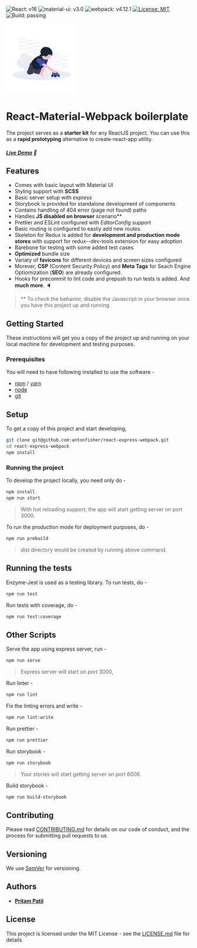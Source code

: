 ![React: v16](https://img.shields.io/badge/react-v16.7-blue.svg)
![material-ui: v3.0](https://img.shields.io/badge/material--ui-v3.0-ff69b4.svg)
![webpack: v4.12.1](https://img.shields.io/badge/webpack-v4.12.1-yellow.svg)
[![License: MIT](https://img.shields.io/badge/License-MIT-orange.svg)](https://opensource.org/licenses/MIT)
![Build: passing](https://img.shields.io/badge/build-passing-green.svg)

![site-logo](https://github.com/pritam-patil/react-material-webpack-boiler/raw/master/src/static/images/favicon-194x194.png "Logo Title")

# React-Material-Webpack boilerplate

The project serves as a **starter kit** for any ReactJS project. You can use this as a **rapid prototyping** alternative to create-react-app utility.
##### [Live Demo](http://special-chalk.surge.sh/)  :fries:

## Features

* Comes with basic layout with Material UI
* Styling support with **SCSS**
* Basic server setup with *express*
* Storybook is provided for standalone development of components
* Contains handling of 404 error (page not found) paths
* Handles **JS disabled on browser** scenario**
* Prettier and ESLint configured with *EditorConfig* support
* Basic routing is configured to easliy add new routes.
* Skeleton for Redux is added for **development and production mode stores** with support for redux--dev-tools extension for easy adoption
* Barebone for testing with some added test cases
* **Optimized** bundle size
* Variaty of **favicons** for different devices and screen sizes configured
* Morever, **CSP** (Content Security Policy) and **Meta Tags** for Seach Engine Optiomization (**SEO**) are already configured.
* Hooks for precommit to lint code and prepush to run tests is added. And **much more**. :speaker:

> ** To check the behavior, disable the Javascript in your browser once you have this project up and running.

## Getting Started

These instructions will get you a copy of the project up and running on your local machine for development and testing purposes.

### Prerequisites

You will need to have following installed to use the software -


* [npm](https://www.npmjs.com/get-npm) / [yarn](https://yarnpkg.com/lang/en/docs/install/#debian-stable)
* [node](https://nodejs.org/en/download/)
* [git](https://www.atlassian.com/git/tutorials/install-git)

## Setup

To get a copy of this project and start developing,

```bash
git clone git@github.com:antonfisher/react-express-webpack.git
cd react-express-webpack
npm install
```

### Running the project

To develop the project locally, you need only do -


```bash
npm install
npm run start
```

> With hot reloading support, the app will start getting server on port 3000.

To run the production mode for deployment purposes, do -

```bash
npm run prebuild
```
> *dist* directory would be created by running above command.

## Running the tests

Enzyme-Jest is used as a testing library. To run tests, do -

```bash
npm run test
```

Run tests with coverage, do -

```bash
npm run test:coverage
```

## Other Scripts

Serve the app using express server, run -

```bash
npm run serve
```
> Express server will start on port 3000,

Run linter -

```bash
npm run lint
```

Fix the linting errors and write -

```bash
npm run lint:write
```

Run prettier -

```bash
npm run prettier
```

Run storybook -

```bash
npm run storybook
```
> Your stories will start getting server on port 6006.

Build storybook -

```bash
npm run build-storybook
```

## Contributing

Please read [CONTRIBUTING.md](./CONTRIBUTING.md) for details on our code of conduct, and the process for submitting pull requests to us.

## Versioning

We use [SemVer](http://semver.org/) for versioning.

## Authors

* [**Pritam Patil**](https://github.com/pritam-patil)

## License

This project is licensed under the MIT License - see the [LICENSE.md](./LICENSE.md) file for details
